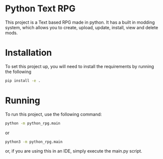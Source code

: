 # Python Text RPG

This project is a Text based RPG made in python. It has a built in modding system, which allows you to create, upload, update, install, view and delete mods.

# Installation

To set this project up, you will need to install the requirements by running the following
```bash
pip install -e .
```

# Running

To run this project, use the following command:
```bash
python -m python_rpg.main
```
or
```bash
python3 -m python_rpg.main
```
or, if you are using this in an IDE, simply execute the main.py script.
